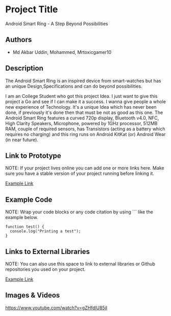 # Project Title
Android Smart Ring - A Step Beyond Possibilities

## Authors
- Md Akbar Uddin, Mohammed, Mrtoxicgamer10

## Description
The Android Smart Ring is an inspired device from smart-watches but has an unique Design,Specifications and can do beyond possibilities.

I am an College Student who got this project Idea. I just want to give this project a Go and see if I can make it a success. I wanna give people a whole new experience of Technology. It's a unique Idea which has never been done, if previously it's done then that must be not as good as this one. The Android Smart Ring features a curved 720p display, Bluetooth v4.0, NFC, High Clarity Speakers, Microphone, powered by 1GHz processor, 512MB RAM, couple of required sensors, has Transistors (acting as a battery which requires no charging) and this ring runs on Android KitKat (or) Android Wear (in near future).


## Link to Prototype
NOTE: If your project lives online you can add one or more links here. Make sure you have a stable version of your project running before linking it.

[Example Link](http://www.google.com "Example Link")

## Example Code
NOTE: Wrap your code blocks or any code citation by using ``` like the example below.
```
function test() {
  console.log("Printing a test");
}
```
## Links to External Libraries
 NOTE: You can also use this space to link to external libraries or Github repositories you used on your project.

[Example Link](http://www.google.com "Example Link")

## Images & Videos
https://www.youtube.com/watch?v=gZHfdlU85jI
